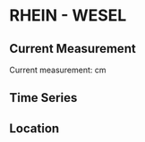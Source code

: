 # RHEIN - WESEL

## Current Measurement

Current measurement: <Value topic="rivers/pegel-online/RHEIN/WESEL/measurementValue"/> cm

## Time Series

<TimeSeries topic="rivers/pegel-online/RHEIN/WESEL/measurementValue" period="week" />

## Location

<WorldMap>
  <Marker lat="51.6461427479827" lon="6.606820258595948" labelTopic="rivers/pegel-online/RHEIN/WESEL/measurementValue" />
</WorldMap>
